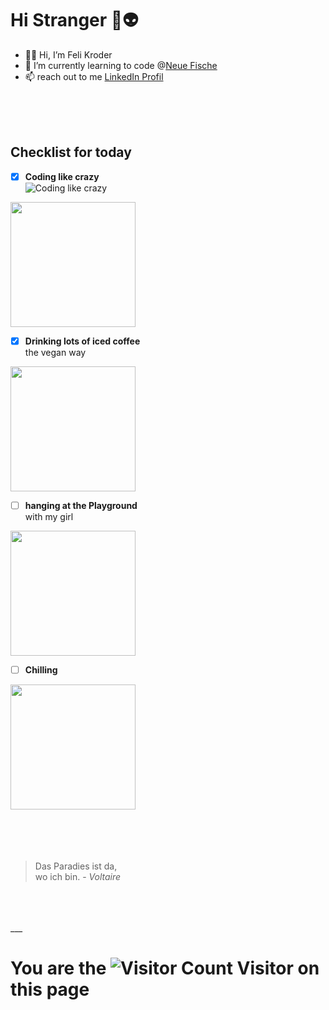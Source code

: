 <p>

# Hi Stranger 🖖👽

- 🙋‍♀️ Hi, I’m Feli Kroder 
- 👀 I’m currently learning to code @[Neue Fische](https://github.com/neuefische)
- 📫 reach out to me [LinkedIn Profil](https://www.linkedin.com/in/felicitas-kroder)

<br>
<br>
<br>
</p>

## Checklist for today

- [x] **Coding like crazy**  
![Coding like crazy](https://media.giphy.com/media/JIX9t2j0ZTN9S/giphy.gif)
<img style="float:middle;width:200px" src="https://media.giphy.com/media/3oriO0o3mjqifL7wK4/giphy.gif"/>

- [x] **Drinking lots of iced coffee**   
the vegan way
<!--![Drinking iced coffee latte](https://i.pinimg.com/564x/58/a7/b6/58a7b6a4cdccfc9ee7629bdcf98e42ac.jpg)-->
<img src="https://i.pinimg.com/564x/58/a7/b6/58a7b6a4cdccfc9ee7629bdcf98e42ac.jpg" width="200"/>

- [ ] **hanging at the Playground**  
with my girl
<!--![Playground Hopping](https://i.pinimg.com/564x/de/10/1b/de101b208e2d395bcfb02488dc95a6b8.jpg)-->
<img src="https://media.giphy.com/media/5e22AmU8fqJpxCWZpF/giphy.gif" width="200"/>

- [ ] **Chilling**
<!--![Best Workplace](https://images.unsplash.com/photo-1630436476807-03b13bd02e0c?ixlib=rb-4.0.3&ixid=M3wxMjA3fDB8MHxwaG90by1wYWdlfHx8fGVufDB8fHx8fA%3D%3D&auto=format&fit=crop&w=1587&q=80)-->
<img src="https://images.unsplash.com/photo-1630436476807-03b13bd02e0c?ixlib=rb-4.0.3&ixid=M3wxMjA3fDB8MHxwaG90by1wYWdlfHx8fGVufDB8fHx8fA%3D%3D&auto=format&fit=crop&w=1587&q=80" width="200"/>

<br>
<br>
<br>
<br>
<br>

> Das Paradies ist da,  
> wo ich bin. - *Voltaire*

<br>
<br>
<br>
___

# You are the ![Visitor Count](https://profile-counter.glitch.me/FeliKroder/count.svg) Visitor on this page


<!---
FeliKroder/FeliKroder is a ✨ special ✨ repository because its `README.md` (this file) appears on your GitHub profile.
You can click the Preview link to take a look at your changes.
--->
